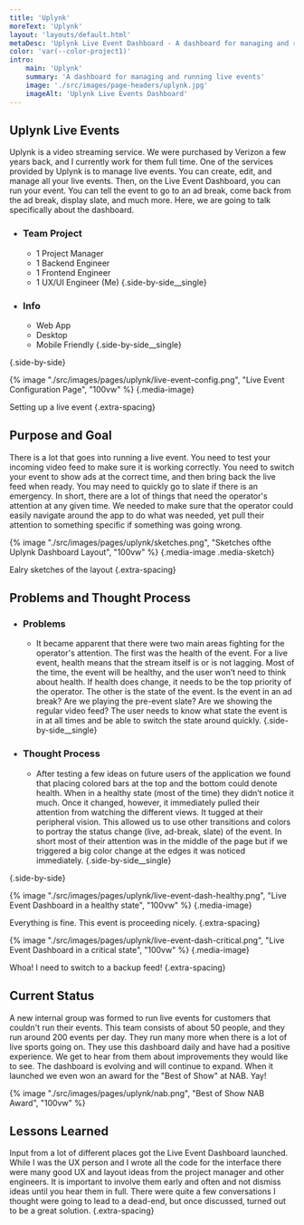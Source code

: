 ```yaml
---
title: 'Uplynk'
moreText: 'Uplynk'
layout: 'layouts/default.html'
metaDesc: 'Uplynk Live Event Dashboard - A dashboard for managing and running live events'
color: 'var(--color-project1)'
intro:
    main: 'Uplynk'
    summary: 'A dashboard for managing and running live events'
    image: './src/images/page-headers/uplynk.jpg'
    imageAlt: 'Uplynk Live Events Dashboard'
---
```


## Uplynk Live Events

Uplynk is a video streaming service. We were purchased by Verizon a few years back, and I currently work for them full time. One of the services provided by Uplynk is to manage live events. You can create, edit, and manage all your live events. Then, on the Live Event Dashboard, you can run your event. You can tell the event to go to an ad break, come back from the ad break, display slate, and much more. Here, we are going to talk specifically about the dashboard.

- ### Team Project
    - 1 Project Manager
    - 1 Backend Engineer
    - 1 Frontend Engineer
    - 1 UX/UI Engineer (Me)
  {.side-by-side__single}

- ### Info
    - Web App
    - Desktop
    - Mobile Friendly
  {.side-by-side__single}

{.side-by-side}

{% image "./src/images/pages/uplynk/live-event-config.png", "Live Event Configuration Page", "100vw" %}
{.media-image}

Setting up a live event
{.extra-spacing}

## Purpose and Goal

There is a lot that goes into running a live event. You need to test your incoming video feed to make sure it is working correctly. You need to switch your event to show ads at the correct time, and then bring back the live feed when ready. You may need to quickly go to slate if there is an emergency. In short, there are a lot of things that need the operator's attention at any given time. We needed to make sure that the operator could easily navigate around the app to do what was needed, yet pull their attention to something specific if something was going wrong.

{% image "./src/images/pages/uplynk/sketches.png", "Sketches ofthe Uplynk Dashboard Layout", "100vw" %}
{.media-image .media-sketch}

Ealry sketches of the layout
{.extra-spacing}

## Problems and Thought Process

- ### Problems
    - It became apparent that there were two main areas fighting for the operator's attention. The first was the health of the event. For a live event, health means that the stream itself is or is not lagging. Most of the time, the event will be healthy, and the user won’t need to think about health. If health does change, it needs to be the top priority of the operator. The other is the state of the event. Is the event in an ad break? Are we playing the pre-event slate? Are we showing the regular video feed? The user needs to know what state the event is in at all times and be able to switch the state around quickly.
  {.side-by-side__single}

- ### Thought Process
    - After testing a few ideas on future users of the application we found that placing colored bars at the top and the bottom could denote health. When in a healthy state (most of the time) they didn’t notice it much. Once it changed, however, it immediately pulled their attention from watching the different views. It tugged at their peripheral vision. This allowed us to use other transitions and colors to portray the status change (live, ad-break, slate) of the event. In short most of their attention was in the middle of the page but if we triggered a big color change at the edges it was noticed immediately. 
  {.side-by-side__single}

{.side-by-side}

{% image "./src/images/pages/uplynk/live-event-dash-healthy.png", "Live Event Dashboard in a healthy state", "100vw" %}
{.media-image}

Everything is fine. This event is proceeding nicely.
{.extra-spacing}

{% image "./src/images/pages/uplynk/live-event-dash-critical.png", "Live Event Dashboard in a critical state", "100vw" %}
{.media-image}

Whoa! I need to switch to a backup feed!
{.extra-spacing}

## Current Status

A new internal group was formed to run live events for customers that couldn't run their events. This team consists of about 50 people, and they run around 200 events per day. They run many more when there is a lot of live sports going on. They use this dashboard daily and have had a positive experience. We get to hear from them about improvements they would like to see. The dashboard is evolving and will continue to expand. When it launched we even won an award for the "Best of Show" at NAB. Yay!

{% image "./src/images/pages/uplynk/nab.png", "Best of Show NAB Award", "100vw" %}

## Lessons Learned

Input from a lot of different places got the Live Event Dashboard launched. While I was the UX person and I wrote all the code for the interface there were many good UX and layout ideas from the project manager and other engineers. It is important to involve them early and often and not dismiss ideas until you hear them in full. There were quite a few conversations I thought were going to lead to a dead-end, but once discussed, turned out to be a great solution.
{.extra-spacing}